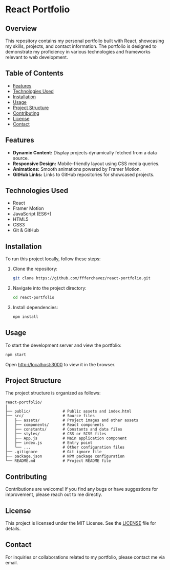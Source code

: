 # React Portfolio

## Overview

This repository contains my personal portfolio built with React, showcasing my skills, projects, and contact information. The portfolio is designed to demonstrate my proficiency in various technologies and frameworks relevant to web development.

## Table of Contents

- [Features](#features)
- [Technologies Used](#technologies-used)
- [Installation](#installation)
- [Usage](#usage)
- [Project Structure](#project-structure)
- [Contributing](#contributing)
- [License](#license)
- [Contact](#contact)

## Features

- **Dynamic Content:** Display projects dynamically fetched from a data source.
- **Responsive Design:** Mobile-friendly layout using CSS media queries.
- **Animations:** Smooth animations powered by Framer Motion.
- **GitHub Links:** Links to GitHub repositories for showcased projects.

## Technologies Used

- React
- Framer Motion
- JavaScript (ES6+)
- HTML5
- CSS3
- Git & GitHub

## Installation

To run this project locally, follow these steps:

1. Clone the repository:

   ```bash
   git clone https://github.com/ffferchavez/react-portfolio.git
   ```

2. Navigate into the project directory:

   ```bash
   cd react-portfolio
   ```

3. Install dependencies:

   ```bash
   npm install
   ```

## Usage

To start the development server and view the portfolio:

```bash
npm start
```

Open [http://localhost:3000](http://localhost:3000) to view it in the browser.

## Project Structure

The project structure is organized as follows:

```
react-portfolio/
│
├── public/              # Public assets and index.html
├── src/                 # Source files
│   ├── assets/          # Project images and other assets
│   ├── components/      # React components
│   ├── constants/       # Constants and data files
│   ├── styles/          # CSS or SCSS files
│   ├── App.js           # Main application component
│   ├── index.js         # Entry point
│   └── ...              # Other configuration files
├── .gitignore           # Git ignore file
├── package.json         # NPM package configuration
└── README.md            # Project README file
```

## Contributing

Contributions are welcome! If you find any bugs or have suggestions for improvement, please reach out to me directly.

## License

This project is licensed under the MIT License. See the [LICENSE](LICENSE) file for details.

## Contact

For inquiries or collaborations related to my portfolio, please contact me via email.
